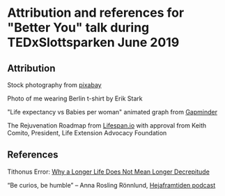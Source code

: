 # Attribution and references for "Better You" talk during TEDxSlottsparken June 2019

## Attribution

Stock photography from [pixabay](https://pixabay.com/service/license/)

Photo of me wearing Berlin t-shirt by Erik Stark

"Life expectancy vs Babies per woman" animated graph from [Gapminder](https://www.gapminder.org/tools/#$state$marker$axis_x$which=children_per_woman_total_fertility&domainMin:null&domainMax:null&zoomedMin:null&zoomedMax:null&scaleType=linear&spaceRef:null;;;&chart-type=bubbles)

The Rejuvenation Roadmap from [Lifespan.io](https://www.lifespan.io/the-rejuvenation-roadmap/) with approval from Keith Comito, President, Life Extension Advocacy Foundation


## References

Tithonus Error: [Why a Longer Life Does Not Mean Longer Decrepitude](https://www.leafscience.org/why-a-longer-life-does-not-mean-longer-decrepitude/)

“Be curios, be humble” – Anna Rosling Rönnlund, [Hejaframtiden podcast](http://hejaframtiden.se/heja-framtiden-podcast-60-anna-rosling-ronnlund/)
